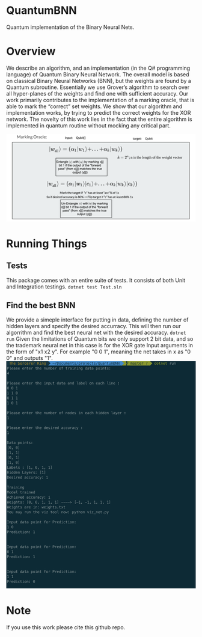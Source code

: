 # QuantumBNN
Quantum implementation of the Binary Neural Nets.

# Overview
We describe an algorithm, and an implementation (in the Q# programming language) of Quantum Binary Neural Network. The overall model is based on classical Binary Neural Networks (BNN), but the weights are found by a Quantum subroutine.
Essentially we use Grover’s algorithm to search over all hyper-planes of the weights and find one with sufficient accuracy. Our work primarily contributes to the implementation of a marking oracle, that is able to mark the “correct” set weights. We show that our algorithm and implementation works, by trying to predict the correct weights for the XOR network. The novelty of this work lies in the fact that the entire algorithm is implemented in quantum routine without mocking any critical part.

![Algorithm Overview](images/algo_overview.png)

# Running Things

## Tests
This package comes with an entire suite of tests. It consists of both Unit and Integration testings.
` dotnet test Test.sln `

## Find the best BNN
We provide a simeple interface for putting in data, defining the number of hidden layers and specify the desired accurracy. This will then run our algorrithm and find the best neural net with the desired accuracy.
`dotnet run`
Given the limitations of Quantum bits we only support 2 bit data, and so the trademark neural net in this case is for the XOR gate
Input arguments in the form of "x1 x2 y". For example "0 0 1", meaning the net takes in x as "0 0" and outputs "1".
![Interface Example](images/interface_example.png)

# Note
If you use this work please cite this github repo.
